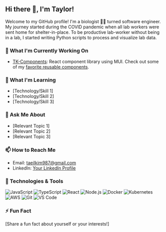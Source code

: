 ## Hi there 👋, I'm Taylor!

Welcome to my GitHub profile! I'm a biologist 👨‍🔬 turned software engineer. My journey started during the COVID pandemic when all lab workers were sent home for shelter-in-place. To be productive lab-worker without being in a lab, I started writing Python scripts to process and visualize lab data.

### 🔭 What I'm Currently Working On

- [TK-Components][component-library-repo]: React component library using MUI. Check out some of my [favorite reusable components][tk-components-storybook].

### 🌱 What I'm Learning

- [Technology/Skill 1]
- [Technology/Skill 2]
- [Technology/Skill 3]

### 💬 Ask Me About

- [Relevant Topic 1]
- [Relevant Topic 2]
- [Relevant Topic 3]

### 📫 How to Reach Me

- Email: [taeilkim987@gmail.com][mail]
- LinkedIn: [Your LinkedIn Profile](https://www.linkedin.com/in/your-linkedin-profile/)

### 🚀 Technologies & Tools

![JavaScript](https://img.shields.io/badge/-JavaScript-black?style=flat-square&logo=javascript)
![TypeScript](https://img.shields.io/badge/-TypeScript-black?style=flat-square&logo=typescript)
![React](https://img.shields.io/badge/-React-black?style=flat-square&logo=react)
![Node.js](https://img.shields.io/badge/-Node.js-black?style=flat-square&logo=node.js)
![Docker](https://img.shields.io/badge/-Docker-black?style=flat-square&logo=docker)
![Kubernetes](https://img.shields.io/badge/-Kubernetes-black?style=flat-square&logo=kubernetes)
![AWS](https://img.shields.io/badge/-AWS-black?style=flat-square&logo=amazon-aws)
![Git](https://img.shields.io/badge/-Git-black?style=flat-square&logo=git)
![VS Code](https://img.shields.io/badge/-VS%20Code-black?style=flat-square&logo=visual-studio-code)

### ⚡ Fun Fact

[Share a fun fact about yourself or your interests!]

[component-library-repo]: (https://github.com/tkkair813/tk-components)
[tk-components-storybook]: https://tkkair813.github.io/tk-components/?path=/docs/introduction--docs
[mail]: mailto:taeilkim987@gmail.com

